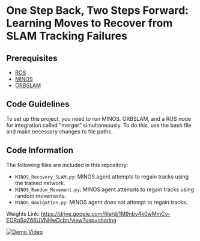 # One Step Back, Two Steps Forward: Learning Moves to Recover from SLAM Tracking Failures

## Prerequisites
- [ROS](http://wiki.ros.org/ROS/Installation)
- [MINOS](https://github.com/minosworld/minos)
- [ORBSLAM](https://openslam-org.github.io/orbslam.html)

## Code Guidelines
To set up this project, you need to run MINOS, ORBSLAM, and a ROS node for integration called "merger" simultaneously. To do this, use the bash file and make necessary changes to file paths.

## Code Information
The following files are included in this repository:
- `MINOS_Recovery_SLAM.py`: MINOS agent attempts to regain tracks using the trained network.
- `MINOS_Random_Movement.py`: MINOS agent attempts to regain tracks using random movements.
- `MINOS_Navigation.py`: MINOS agent does not attempt to regain tracks.

Weights Link: https://drive.google.com/file/d/1M9nby4k0wMmCy-EORqSqZ66UVNHwDcbn/view?usp=sharing

[![Demo Video](http://img.youtube.com/vi/Ru5zVv56EQk/0.jpg)](http://www.youtube.com/watch?v=Ru5zVv56EQk)

